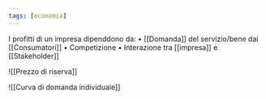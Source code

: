 ```yaml
---
tags: [economia]
---
```

I profitti di un impresa dipenddono da:
	• [[Domanda]] del servizio/bene dai [[Consumatori]]
	• Competizione
	• Interazione tra [[impresa]] e [[Stakeholder]]

![[Prezzo di riserva]]

![[Curva di domanda individuale]]